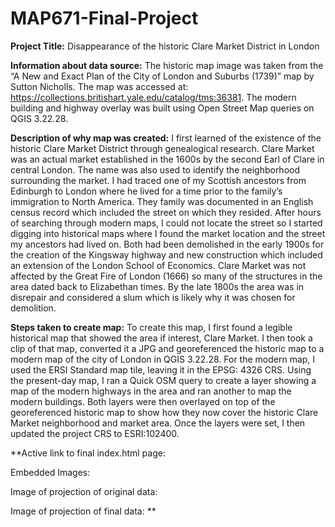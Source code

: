 # MAP671-Final-Project

**Project Title:** Disappearance of the historic Clare Market District in London

**Information about data source:** The historic map image was taken from the “A New and Exact Plan of the City of London and Suburbs (1739)” map by Sutton Nicholls.  The map was accessed at: https://collections.britishart.yale.edu/catalog/tms:36381.  The modern building and highway overlay was built using Open Street Map queries on QGIS 3.22.28.

**Description of why map was created:**  I first learned of the existence of the historic Clare Market District through genealogical research. Clare Market was an actual market established in the 1600s by the second Earl of Clare in central London. The name was also used to identify the neighborhood surrounding the market. I had traced one of my Scottish ancestors from Edinburgh to London where he lived for a time prior to the family’s immigration to North America. They family was documented in an English census record which included the street on which they resided. After hours of searching through modern maps, I could not locate the street so I started digging into historical maps where I found the market location and the street my ancestors had lived on.  Both had been demolished in the early 1900s for the creation of the Kingsway highway and new construction which included an extension of the London School of Economics. Clare Market was not affected by the Great Fire of London (1666) so many of the structures in the area dated back to Elizabethan times. By the late 1800s the area was in disrepair and considered a slum which is likely why it was chosen for demolition.

**Steps taken to create map:** To create this map, I first found a legible historical map that showed the area if interest, Clare Market. I then took a clip of that map, converted it a JPG and georeferenced the historic map to a modern map of the city of London in QGIS 3.22.28. For the modern map, I used the ERSI Standard map tile, leaving it in the EPSG: 4326 CRS. Using the present-day map, I ran a Quick OSM query to create a layer showing a map of the modern highways in the area and ran another to map the modern buildings. Both layers were then overlayed on top of the georeferenced historic map to show how they now cover the historic Clare Market neighborhood and market area. Once the layers were set, I then updated the project CRS to ESRI:102400.

**Active link to final index.html page:

Embedded Images:

Image of projection of original data:

Image of projection of final data:
**

